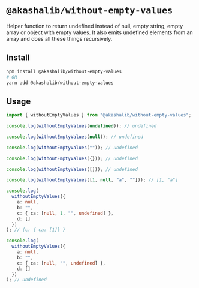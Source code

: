 # `@akashalib/without-empty-values`

Helper function to return undefined instead of null, empty string, empty array or object with empty values. It also emits undefined elements from an array and does all these things recursively.

## Install

```bash
npm install @akashalib/without-empty-values
# OR
yarn add @akashalib/without-empty-values
```

## Usage

```typescript
import { withoutEmptyValues } from "@akashalib/without-empty-values";

console.log(withoutEmptyValues(undefined)); // undefined

console.log(withoutEmptyValues(null)); // undefined

console.log(withoutEmptyValues("")); // undefined

console.log(withoutEmptyValues({})); // undefined

console.log(withoutEmptyValues([])); // undefined

console.log(withoutEmptyValues([1, null, "a", ""])); // [1, "a"]

console.log(
  withoutEmptyValues({
    a: null,
    b: "",
    c: { ca: [null, 1, "", undefined] },
    d: []
  })
); // {c: { ca: [1]} }

console.log(
  withoutEmptyValues({
    a: null,
    b: "",
    c: { ca: [null, "", undefined] },
    d: []
  })
); // undefined
```
